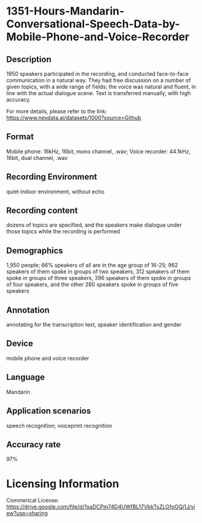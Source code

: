 # 1351-Hours-Mandarin-Conversational-Speech-Data-by-Mobile-Phone-and-Voice-Recorder


## Description
1950 speakers participated in the recording, and conducted face-to-face communication in a natural way. They had free discussion on a number of given topics, with a wide range of fields; the voice was natural and fluent, in line with the actual dialogue scene. Text is transferred manually, with high accuracy.

For more details, please refer to the link: https://www.nexdata.ai/datasets/1000?source=Github


## Format
Mobile phone: 16kHz, 16bit, mono channel, .wav; Voice recorder: 44.1kHz, 16bit, dual channel, .wav

## Recording Environment
quiet indoor environment, without echo

## Recording content
dozens of topics are specified, and the speakers make dialogue under those topics while the recording is performed

## Demographics
1,950 people; 66% speakers of all are in the age group of 16-25; 962 speakers of them spoke in groups of two speakers, 312 speakers of them spoke in groups of three speakers, 396 speakers of them spoke in groups of four speakers, and the other 280 speakers spoke in groups of five speakers

## Annotation
annotating for the transcription text, speaker identification and gender

## Device
mobile phone and voice recorder

## Language
Mandarin

## Application scenarios
speech recognition; voiceprint recognition

## Accuracy rate
97%

# Licensing Information
Commerical License: https://drive.google.com/file/d/1saDCPm74D4UWfBL17VbkTsZLGfpOQj1J/view?usp=sharing
